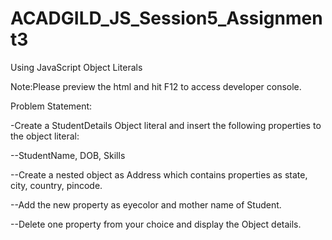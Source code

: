 # ACADGILD_JS_Session5_Assignment3

Using JavaScript Object Literals

Note:Please preview the html and hit F12 to access developer console.

Problem Statement:

-Create a StudentDetails Object literal and insert the following properties to the object
literal:

--StudentName, DOB, Skills

--Create a nested object as Address which contains properties as state, city, country,
pincode.

--Add the new property as eyecolor and mother name of Student.

--Delete one property from your choice and display the Object details.
